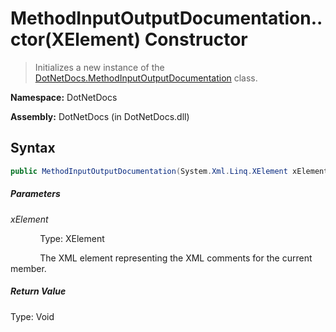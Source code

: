 # MethodInputOutputDocumentation..ctor(XElement) Constructor
> Initializes a new instance of the [DotNetDocs.MethodInputOutputDocumentation](/docs/DotNetDocs/MethodInputOutputDocumentation.md) class.

**Namespace:** DotNetDocs

**Assembly:** DotNetDocs (in DotNetDocs.dll)
## Syntax
```csharp
public MethodInputOutputDocumentation(System.Xml.Linq.XElement xElement);
```
##### Parameters
*xElement*

&nbsp;&nbsp;&nbsp;&nbsp;&nbsp;&nbsp;&nbsp;&nbsp;&nbsp;&nbsp;&nbsp;&nbsp;Type: XElement

&nbsp;&nbsp;&nbsp;&nbsp;&nbsp;&nbsp;&nbsp;&nbsp;&nbsp;&nbsp;&nbsp;&nbsp;The XML element representing the XML comments for the current member.


##### Return Value
Type: Void



